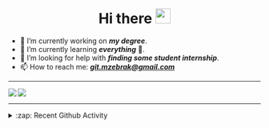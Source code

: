 <h1 align="center">Hi there <img src="https://raw.githubusercontent.com/MartinHeinz/MartinHeinz/master/wave.gif" width="30px"></h1>

- 🔭 I’m currently working on _**my degree**_.
- 🌱 I’m currently learning _**everything**_ 🤣.
- 🤔 I’m looking for help with _**finding some student internship**_.
- 📫 How to reach me: _**git.mzebrak@gmail.com**_

***

<a href="https://github.com/m-zebrak/m-zebrak">
  <img align="left" src="https://github-readme-stats.vercel.app/api/top-langs/?username=m-zebrak&layout=compact&theme=radical" />
</a>
<a href="https://github.com/m-zebrak/m-zebrak">
  <img align="center" src="https://github-readme-stats.vercel.app/api?username=m-zebrak&show_icons=true&theme=radical&count_private=true" />
</a>

***

<details>
  <summary>:zap: Recent Github Activity</summary>

<!--START_SECTION:activity-->
</details>
